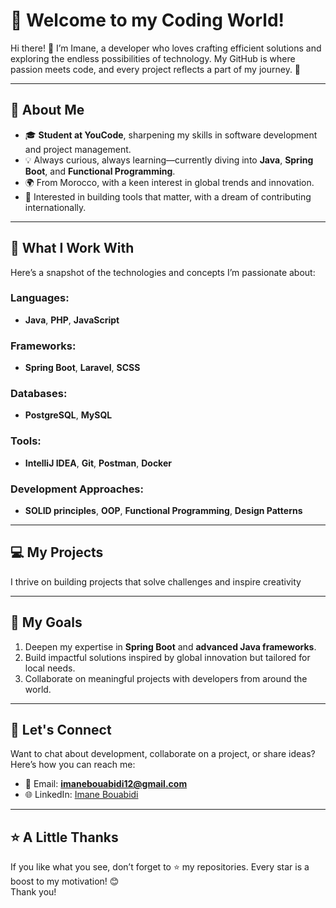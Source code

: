# 🌟 Welcome to my Coding World!

Hi there! 👋 I’m Imane, a developer who loves crafting efficient solutions and exploring the endless possibilities of technology. My GitHub is where passion meets code, and every project reflects a part of my journey. 🚀  

---

## 🧭 About Me  
- 🎓 **Student at YouCode**, sharpening my skills in software development and project management.  
- 💡 Always curious, always learning—currently diving into **Java**, **Spring Boot**, and **Functional Programming**.  
- 🌍 From Morocco, with a keen interest in global trends and innovation.  
- 💼 Interested in building tools that matter, with a dream of contributing internationally.  

---

## 🔨 What I Work With  
Here’s a snapshot of the technologies and concepts I’m passionate about:  

### Languages:  
- **Java**, **PHP**, **JavaScript**  

### Frameworks:  
- **Spring Boot**, **Laravel**, **SCSS**  

### Databases:  
- **PostgreSQL**, **MySQL**  

### Tools:  
- **IntelliJ IDEA**, **Git**, **Postman**, **Docker**  

### Development Approaches:  
- **SOLID principles**, **OOP**, **Functional Programming**, **Design Patterns**  

---

## 💻 My Projects  
I thrive on building projects that solve challenges and inspire creativity 

---

## 🚀 My Goals  
1. Deepen my expertise in **Spring Boot** and **advanced Java frameworks**.  
2. Build impactful solutions inspired by global innovation but tailored for local needs.  
3. Collaborate on meaningful projects with developers from around the world.  

---

## 🤝 Let's Connect  
Want to chat about development, collaborate on a project, or share ideas? Here’s how you can reach me:  
- 📧 Email: **imanebouabidi12@gmail.com**  
- 🌐 LinkedIn: [Imane Bouabidi](https://www.linkedin.com/in/imane-bouabidi-4aa15b275)

---

## ⭐ A Little Thanks  
If you like what you see, don’t forget to ⭐ my repositories. Every star is a boost to my motivation! 😊  
Thank you!  
